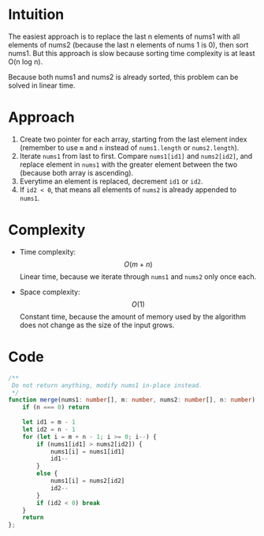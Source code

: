 # Intuition
The easiest approach is to replace the last n elements of nums1 with all elements of nums2 (because the last n elements of nums 1 is 0), then sort nums1. But this approach is slow because sorting time complexity is at least O(n log n).

Because both nums1 and nums2 is already sorted, this problem can be solved in linear time.

# Approach
1. Create two pointer for each array, starting from the last element index (remember to use `m` and `n` instead of `nums1.length` or `nums2.length`). 
2. Iterate `nums1` from last to first. Compare `nums1[id1]` and `nums2[id2]`, and replace element in `nums1` with the greater element between the two (because both array is ascending).
3. Everytime an element is replaced, decrement `id1` or `id2`.
4. If `id2 < 0`, that means all elements of `nums2` is already appended to `nums1`.

# Complexity
- Time complexity: $$O(m + n)$$
Linear time, because we iterate through `nums1` and `nums2` only once each.

- Space complexity: $$O(1)$$
Constant time, because the amount of memory used by the algorithm does not change as the size of the input grows.

# Code
```ts
/**
 Do not return anything, modify nums1 in-place instead.
 */
function merge(nums1: number[], m: number, nums2: number[], n: number): void {
    if (n === 0) return
    
    let id1 = m - 1
    let id2 = n - 1
    for (let i = m + n - 1; i >= 0; i--) {
        if (nums1[id1] > nums2[id2]) {
            nums1[i] = nums1[id1]
            id1--
        }
        else {
            nums1[i] = nums2[id2]
            id2--
        }
        if (id2 < 0) break
    }
    return
};
```